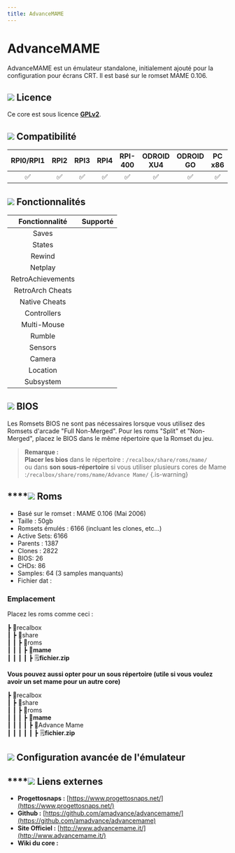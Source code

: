 ```yaml
---
title: ​AdvanceMAME
---
```


# ​AdvanceMAME

​AdvanceMAME​​ est un émulateur standalone, initialement ajouté pour la configuration pour écrans CRT. Il est basé sur le romset MAME 0.106.

## ![](/migration-images/emulateurs/arcade/mame/gerald-g-parchment-background-or-border-5.svg) Licence

Ce core est sous licence [**GPLv2**](https://github.com/amadvance/advancemame/blob/master/COPYING).

## ![](/migration-images/emulateurs/arcade/mame/compatibility.png) Compatibilité

| RPI0/RPI1 | RPI2 | RPI3 | RPI4 | RPI-400 | ODROID XU4 | ODROID GO | PC x86 | PC x86\_64 |
| :---: | :---: | :---: | :---: | :---: | :---: | :---: | :---: | :---: |
| ✅ | ✅ | ✅ | ✅ | ✅ | ✅ | ✅ | ✅ | ❌ |

## ![](/migration-images/emulateurs/arcade/mame/cogwheel-145804_640.png) Fonctionnalités

| Fonctionnalité | Supporté |
| :---: | :---: |
| Saves |  |
| States |  |
| Rewind |  |
| Netplay |  |
| RetroAchievements |  |
| RetroArch Cheats |  |
| Native Cheats |  |
| Controllers |  |
| Multi-Mouse |  |
| Rumble |  |
| Sensors |  |
| Camera |  |
| Location |  |
| Subsystem |  |

## ![](/migration-images/emulateurs/arcade/mame/tqfp32.svg) BIOS

Les Romsets BIOS ne sont pas nécessaires lorsque vous utilisez des Romsets d'arcade "Full Non-Merged". Pour les roms "Split" et "Non-Merged", placez le BIOS dans le même répertoire que la Romset du jeu.


>**Remarque :  
>Placer les bios** dans le répertoire : `/recalbox/share/roms/mame/`   
>ou dans **son sous-répertoire** si vous utiliser plusieurs cores de Mame :`/recalbox/share/roms/mame/Advance Mame/`
{.is-warning}

## \*\*\*\*![](/migration-images/emulateurs/arcade/mame/rom-30098_640.png) **Roms**

* Basé sur le romset : MAME 0.106 \(Mai 2006\)
* Taille : 50gb
* Romsets émulés : 6166 \(incluant les clones, etc...\)
* Active Sets: 6166
* Parents : 1387
* Clones : 2822
* BIOS: 26
* CHDs: 86
* Samples: 64 \(3 samples manquants\)
* Fichier dat :

### **Emplacement**

Placez les roms comme ceci : 

┣ 📁recalbox  
┃ ┣ 📁share  
┃ ┃ ┣ 📁roms  
┃ ┃ ┃ ┣ 📁**mame**  
┃ ┃ ┃ ┃ ┣ 🗒**fichier.zip**  

**Vous pouvez aussi opter pour un sous répertoire \(utile si vous voulez avoir un set mame pour un autre core\)**

┣ 📁recalbox  
┃ ┣ 📁share  
┃ ┃ ┣ 📁roms  
┃ ┃ ┃ ┣ 📁**mame**  
┃ ┃ ┃ ┃ ┣ 📁Advance Mame  
┃ ┃ ┃ ┃ ┃ ┣ 🗒**fichier.zip**  

## ![](/migration-images/emulateurs/arcade/mame/hammer-28636_640.png) Configuration avancée de l'émulateur



## \*\*\*\*![](/migration-images/emulateurs/arcade/mame/kisspng-web-development-world-wide-web-computer-icons-webs-world-wide-web-icon-png-5ab05c24477216.4540070115215073642927.png) **Liens externes**

* **Progettosnaps :** [https://www.progettosnaps.net/](https://www.progettosnaps.net/)
* **Github :** [https://github.com/amadvance/advancemame/](https://github.com/amadvance/advancemame)
* **Site Officiel :** [http://www.advancemame.it/](http://www.advancemame.it/)
* **Wiki du core :** 

